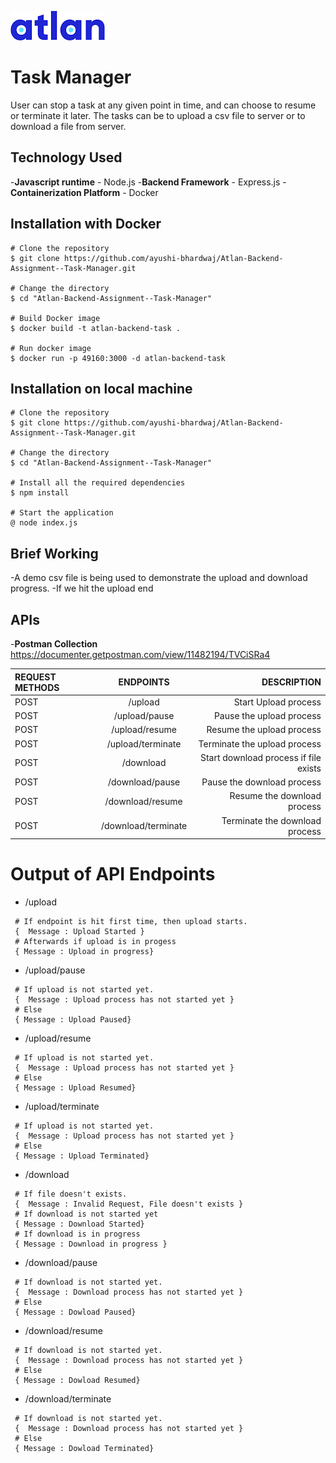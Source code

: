 ![Atlan-Logo](public/atlan.png)

# Task Manager

User can stop a task at any given point in time, and can choose to resume or terminate it later. The tasks can be to upload a csv file to server or to download a file from server.

## Technology Used

-**Javascript runtime** - Node.js -**Backend Framework** - Express.js -**Containerization Platform** - Docker

## Installation with Docker

```
# Clone the repository
$ git clone https://github.com/ayushi-bhardwaj/Atlan-Backend-Assignment--Task-Manager.git

# Change the directory
$ cd "Atlan-Backend-Assignment--Task-Manager"

# Build Docker image
$ docker build -t atlan-backend-task .

# Run docker image
$ docker run -p 49160:3000 -d atlan-backend-task
```

## Installation on local machine

```
# Clone the repository
$ git clone https://github.com/ayushi-bhardwaj/Atlan-Backend-Assignment--Task-Manager.git

# Change the directory
$ cd "Atlan-Backend-Assignment--Task-Manager"

# Install all the required dependencies
$ npm install

# Start the application
@ node index.js
```

## Brief Working

-A demo csv file is being used to demonstrate the upload and download progress.
-If we hit the upload end

## APIs

-**Postman Collection** https://documenter.getpostman.com/view/11482194/TVCiSRa4

| REQUEST METHODS |      ENDPOINTS      |                           DESCRIPTION |
| :-------------- | :-----------------: | ------------------------------------: |
| POST            |       /upload       |                  Start Upload process |
| POST            |    /upload/pause    |              Pause the upload process |
| POST            |   /upload/resume    |             Resume the upload process |
| POST            |  /upload/terminate  |          Terminate the upload process |
| POST            |      /download      | Start download process if file exists |
| POST            |   /download/pause   |            Pause the download process |
| POST            |  /download/resume   |           Resume the download process |
| POST            | /download/terminate |        Terminate the download process |

# Output of API Endpoints

- /upload

```
 # If endpoint is hit first time, then upload starts.
 {  Message : Upload Started }
 # Afterwards if upload is in progess
 { Message : Upload in progress}
```

- /upload/pause

```
 # If upload is not started yet.
 {  Message : Upload process has not started yet }
 # Else
 { Message : Upload Paused}
```

- /upload/resume

```
 # If upload is not started yet.
 {  Message : Upload process has not started yet }
 # Else
 { Message : Upload Resumed}
```

- /upload/terminate

```
 # If upload is not started yet.
 {  Message : Upload process has not started yet }
 # Else
 { Message : Upload Terminated}
```

- /download

```
 # If file doesn't exists.
 {  Message : Invalid Request, File doesn't exists }
 # If download is not started yet
 { Message : Download Started}
 # If download is in progress
 { Message : Download in progress }
```

- /download/pause

```
 # If download is not started yet.
 {  Message : Download process has not started yet }
 # Else
 { Message : Dowload Paused}
```

- /download/resume

```
 # If download is not started yet.
 {  Message : Download process has not started yet }
 # Else
 { Message : Dowload Resumed}
```

- /download/terminate

```
 # If download is not started yet.
 {  Message : Download process has not started yet }
 # Else
 { Message : Dowload Terminated}
```
